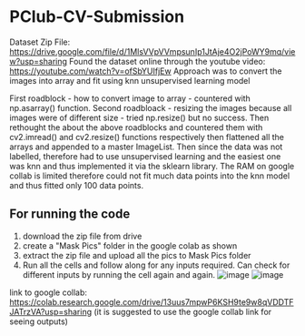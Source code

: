 # PClub-CV-Submission
Dataset Zip File: https://drive.google.com/file/d/1MlsVVpVVmpsunIp1JtAje4O2jPoWY9mq/view?usp=sharing
Found the dataset online through the youtube video: https://youtube.com/watch?v=ofSbYUIfjEw
Approach was to convert the images into array and fit using knn unsupervised learning model

First roadblock - how to convert image to array - countered with np.asarray() function.
Second roadbloack - resizing the images because all images were of different size - tried np.resize() but no success.
Then rethought the about the above roadblocks and countered them with cv2.imread() and cv2.resize() functions respectively then flattened all the arrays and appended to a master ImageList.
Then since the data was not labelled, therefore had to use unsupervised learning and the easiest one was knn and thus implemented it via the sklearn library. The RAM on google collab is limited therefore could not fit much data points into the knn model and thus fitted only 100 data points. 

## For running the code
1. download the zip file from drive
2. create a "Mask Pics" folder in the google colab as shown
3. extract the zip file and upload all the pics to Mask Pics folder
4. Run all the cells and follow along for any inputs required. Can check for different inputs by running the cell again and again.
![image](https://github.com/Bhavnoor-Coders-1010/PClub-CV-Submission/assets/73211684/3d7d0795-1024-405b-ae06-b3c582a5700b)
![image](https://github.com/Bhavnoor-Coders-1010/PClub-CV-Submission/assets/73211684/67c1d613-92c5-4c82-b3ce-c9b9f02e7b78)

link to google collab: https://colab.research.google.com/drive/13uus7mpwP6KSH9te9w8qVDDTFJATrzVA?usp=sharing (it is suggested to use the google collab link for seeing outputs)
